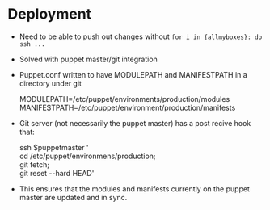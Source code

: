 # Deployment

* Need to be able to push out changes without `for i in {allmyboxes}: do ssh ...`
* Solved with puppet master/git integration
* Puppet.conf written to have MODULEPATH and MANIFESTPATH in a directory under git

    MODULEPATH=/etc/puppet/environments/production/modules
    MANIFESTPATH=/etc/puppet/environment/production/manifests

* Git server (not necessarily the puppet master) has a post recive hook that:

    ssh $puppetmaster '\
      cd /etc/puppet/environmens/production;\
      git fetch;\
      git reset --hard HEAD'

* This ensures that the modules and manifests currently on the puppet master 
  are updated and in sync.
